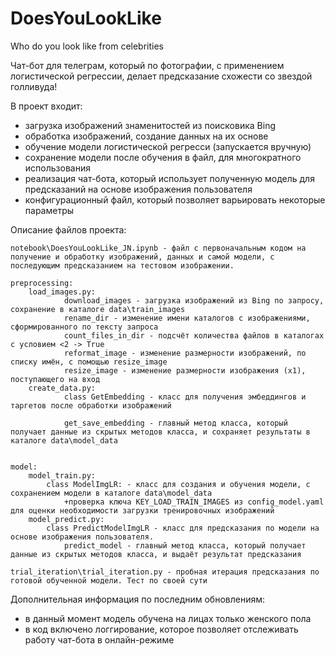 # DoesYouLookLike
Who do you look like from celebrities


Чат-бот для телеграм, который по фотографии, с применением логистической регрессии, делает предсказание схожести со звездой голливуда!

В проект входит:
- загрузка изображений знаменитостей из поисковика Bing
- обработка изображений, создание данных на их основе
- обучение модели логистической регресси (запускается вручную)
- сохранение модели после обучения в файл, для многократного использования 
- реализация чат-бота, который использует полученную модель для предсказаний на основе изображения пользователя
- конфигурационный файл, который позволяет варьировать некоторые параметры

Описание файлов проекта:

	notebook\DoesYouLookLike_JN.ipynb - файл с первоначальным кодом на получение и обработку изображений, данных и самой модели, с последующим предсказанием на тестовом изображении.

	preprocessing:
		load_images.py:
				download_images - загрузка изображений из Bing по запросу, сохранение в каталоге data\train_images
				rename_dir - изменение имени каталогов с изображениями, сформированного по тексту запроса
				count_files_in_dir - подсчёт количества файлов в каталогах с условием <2 -> True 
				reformat_image - изменение размерности изображений, по списку имён, с помощью resize_image
				resize_image - изменение размерности изображения (х1), поступающего на вход
		create_data.py:
				class GetEmbedding - класс для получения эмбеддингов и таргетов после обработки изображений
				
				get_save_embedding - главный метод класса, который получает данные из скрытых методов класса, и сохраняет результаты в каталоге data\model_data


	model:
		model_train.py:
			class ModelImgLR: - класс для создания и обучения модели, с сохранением модели в каталоге data\model_data
				+проверка ключа KEY_LOAD_TRAIN_IMAGES из config_model.yaml для оценки необходимости загрузки тренировочных изображений
		model_predict.py:
		 	class PredictModelImgLR - класс для предсказания по модели на основе изображения пользователя. 
		 		predict_model - главный метод класса, который получает данные из скрытых методов класса, и выдаёт результат предсказания

	trial_iteration\trial_iteration.py - пробная итерация предсказания по готовой обученной модели. Тест по своей сути

Дополнительная информация по последним обновлениям:
- в данный момент модель обучена на лицах только женского пола
- в код включено логгирование, которое позволяет отслеживать работу чат-бота в онлайн-режиме